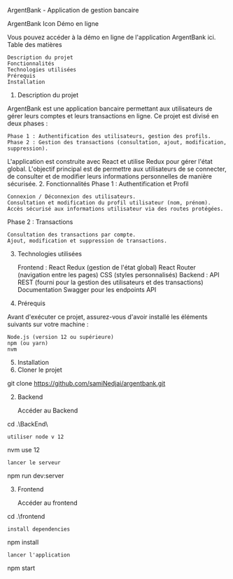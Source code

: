 ArgentBank - Application de gestion bancaire

ArgentBank Icon
Démo en ligne

Vous pouvez accéder à la démo en ligne de l'application ArgentBank ici.
Table des matières

    Description du projet
    Fonctionnalités
    Technologies utilisées
    Prérequis
    Installation

1. Description du projet

ArgentBank est une application bancaire permettant aux utilisateurs de gérer leurs comptes et leurs transactions en ligne. Ce projet est divisé en deux phases :

    Phase 1 : Authentification des utilisateurs, gestion des profils.
    Phase 2 : Gestion des transactions (consultation, ajout, modification, suppression).

L'application est construite avec React et utilise Redux pour gérer l'état global. L'objectif principal est de permettre aux utilisateurs de se connecter, de consulter et de modifier leurs informations personnelles de manière sécurisée.
2. Fonctionnalités
Phase 1 : Authentification et Profil

    Connexion / Déconnexion des utilisateurs.
    Consultation et modification du profil utilisateur (nom, prénom).
    Accès sécurisé aux informations utilisateur via des routes protégées.

Phase 2 : Transactions

    Consultation des transactions par compte.
    Ajout, modification et suppression de transactions.

3. Technologies utilisées

    Frontend :
        React
        Redux (gestion de l'état global)
        React Router (navigation entre les pages)
        CSS (styles personnalisés)
    Backend :
        API REST (fourni pour la gestion des utilisateurs et des transactions)
        Documentation Swagger pour les endpoints API

4. Prérequis

Avant d'exécuter ce projet, assurez-vous d'avoir installé les éléments suivants sur votre machine :

    Node.js (version 12 ou supérieure)
    npm (ou yarn)
    nvm

5. Installation
1. Cloner le projet

git clone https://github.com/samiNedjai/argentbank.git

2. Backend

    Accéder au Backend

cd .\BackEnd\

    utiliser node v 12

nvm use 12

    lancer le serveur

npm run dev:server

3. Frontend

    Accéder au frontend

cd .\frontend

    install dependencies

npm install

    lancer l'application

npm start


